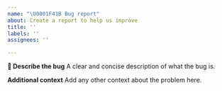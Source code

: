 ```yaml
---
name: "\U0001F41B Bug report"
about: Create a report to help us improve
title: ''
labels: ''
assignees: ''

---
```


**🐛 Describe the bug**
A clear and concise description of what the bug is.

**Additional context**
Add any other context about the problem here.
